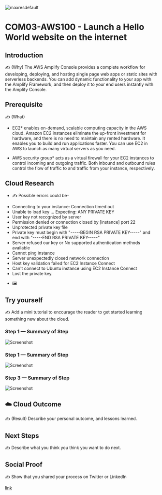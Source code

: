 ![maxresdefault](https://user-images.githubusercontent.com/69337392/175494432-e66aa076-38ea-4e68-98ea-faa1edec407c.jpg)

# COM03-AWS100 - Launch a Hello World website on the internet

## Introduction

✍️ (Why) The AWS Amplify Console provides a complete workflow for developing, deploying, and hosting single page web apps or static sites with serverless backends. You can add dynamic functionality to your app with the Amplify Framework, and then deploy it to your end users instantly with the Amplify Console.

## Prerequisite

✍️ (What) 
* EC2*  enables on-demand, scalable computing capacity in the AWS cloud. Amazon EC2 instances eliminate the up-front investment for hardware, and there is no need to maintain any rented hardware. It enables you to build and run applications faster. You can use EC2 in AWS to launch as many virtual servers as you need.

* AWS security group*  acts as a virtual firewall for your EC2 instances to control incoming and outgoing traffic. Both inbound and outbound rules control the flow of traffic to and traffic from your instance, respectively.

## Cloud Research

- ✍️ Possible errors could be- 
* Connecting to your instance: Connection timed out
* Unable to load key ... Expecting: ANY PRIVATE KEY
* User key not recognized by server
* Permission denied or connection closed by [instance] port 22
* Unprotected private key file
* Private key must begin with "-----BEGIN RSA PRIVATE KEY-----" and end with "-----END RSA PRIVATE KEY-----"
* Server refused our key or No supported authentication methods available
* Cannot ping instance
* Server unexpectedly closed network connection
* Host key validation failed for EC2 Instance Connect
* Can't connect to Ubuntu instance using EC2 Instance Connect
* Lost the private key. 

- 🖼️ <a url="https://aws.amazon.com/blogs/compute/automating-security-group-updates-with-aws-lambda/"> </a>

## Try yourself

✍️ Add a mini tutorial to encourage the reader to get started learning something new about the cloud.

### Step 1 — Summary of Step

![Screenshot](https://via.placeholder.com/500x300)

### Step 1 — Summary of Step

![Screenshot](https://via.placeholder.com/500x300)

### Step 3 — Summary of Step

![Screenshot](https://via.placeholder.com/500x300)

## ☁️ Cloud Outcome

✍️ (Result) Describe your personal outcome, and lessons learned.

## Next Steps

✍️ Describe what you think you think you want to do next.

## Social Proof

✍️ Show that you shared your process on Twitter or LinkedIn

[link](link)
